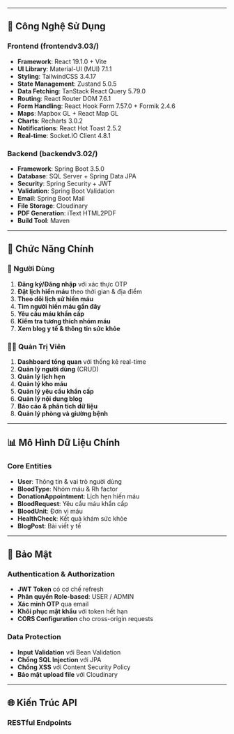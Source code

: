 
---

## 🚀 Công Nghệ Sử Dụng

### Frontend (frontendv3.03/)
- **Framework**: React 19.1.0 + Vite
- **UI Library**: Material-UI (MUI) 7.1.1
- **Styling**: TailwindCSS 3.4.17
- **State Management**: Zustand 5.0.5
- **Data Fetching**: TanStack React Query 5.79.0
- **Routing**: React Router DOM 7.6.1
- **Form Handling**: React Hook Form 7.57.0 + Formik 2.4.6
- **Maps**: Mapbox GL + React Map GL
- **Charts**: Recharts 3.0.2
- **Notifications**: React Hot Toast 2.5.2
- **Real-time**: Socket.IO Client 4.8.1

### Backend (backendv3.02/)
- **Framework**: Spring Boot 3.5.0
- **Database**: SQL Server + Spring Data JPA
- **Security**: Spring Security + JWT
- **Validation**: Spring Boot Validation
- **Email**: Spring Boot Mail
- **File Storage**: Cloudinary
- **PDF Generation**: iText HTML2PDF
- **Build Tool**: Maven

---

## 🎯 Chức Năng Chính

### 👤 Người Dùng
1. **Đăng ký/Đăng nhập** với xác thực OTP
2. **Đặt lịch hiến máu** theo thời gian & địa điểm
3. **Theo dõi lịch sử hiến máu**
4. **Tìm người hiến máu gần đây**
5. **Yêu cầu máu khẩn cấp**
6. **Kiểm tra tương thích nhóm máu**
7. **Xem blog y tế & thông tin sức khỏe**

### 👨‍💼 Quản Trị Viên
1. **Dashboard tổng quan** với thống kê real-time
2. **Quản lý người dùng** (CRUD)
3. **Quản lý lịch hẹn**
4. **Quản lý kho máu**
5. **Quản lý yêu cầu khẩn cấp**
6. **Quản lý nội dung blog**
7. **Báo cáo & phân tích dữ liệu**
8. **Quản lý phòng và giường bệnh**

---

## 📊 Mô Hình Dữ Liệu Chính

### Core Entities
- **User**: Thông tin & vai trò người dùng
- **BloodType**: Nhóm máu & Rh factor
- **DonationAppointment**: Lịch hẹn hiến máu
- **BloodRequest**: Yêu cầu máu khẩn cấp
- **BloodUnit**: Đơn vị máu
- **HealthCheck**: Kết quả khám sức khỏe
- **BlogPost**: Bài viết y tế

---

## 🔐 Bảo Mật

### Authentication & Authorization
- **JWT Token** có cơ chế refresh
- **Phân quyền Role-based**: USER / ADMIN
- **Xác minh OTP** qua email
- **Khôi phục mật khẩu** với token hết hạn
- **CORS Configuration** cho cross-origin requests

### Data Protection
- **Input Validation** với Bean Validation
- **Chống SQL Injection** với JPA
- **Chống XSS** với Content Security Policy
- **Bảo mật upload file** với Cloudinary

---

## 🌐 Kiến Trúc API

### RESTful Endpoints
